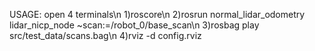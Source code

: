 

USAGE: open 4 terminals\n
1)roscore\n
2)rosrun normal_lidar_odometry lidar_nicp_node ~scan:=/robot_0/base_scan\n
3)rosbag play src/test_data/scans.bag\n
4)rviz -d config.rviz 


